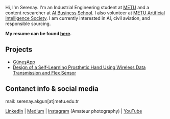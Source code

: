 Hi, I'm Serenay. I'm an Industrial Engineering student at [METU](https://www.metu.edu.tr/) and a content researcher at [AI Business School](https://aibusinessschool.com/). I also volunteer at [METU Artificial Intelligence Society](https://odtuyzt.github.io/#). I am currently interested in AI, civil aviation, and responsible sourcing.

**My resume can be found [here](SerenayAkgun_September2021.pdf).**

## Projects
- [GüneşApp](projects/gunesapp.md)
- [Design of a Self-Learning Prosthetic Hand Using Wireless Data Transmission and Flex Sensor](projects/prosthetichand.md)

## Contanct info & social media
mail: serenay.akgun[at]metu.edu.tr

[LinkedIn](https://www.linkedin.com/in/serenayakgun01/) | [Medium](https://medium.com/@serenaytalks) | [Instagram](https://www.instagram.com/serenaytakesphotos/) (Amateur photography) | [YouTube](https://www.youtube.com/c/SerenayAkg%C3%BCn/featured)
